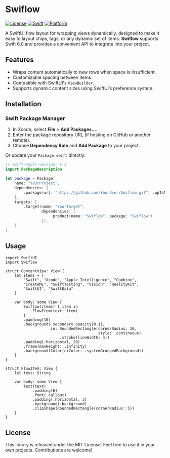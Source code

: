 # Swiflow

[![License](https://img.shields.io/badge/License-MIT-blue.svg)](LICENSE)
[![Swift](https://img.shields.io/badge/Swift-5.5%20|%205.6%20|%205.7%20|%205.8%20|%205.9%20|%206.0-orange.svg)](https://swift.org)
[![Platform](https://img.shields.io/badge/Platform-iOS%2015%2B-blue.svg)](#)

A SwiftUI flow layout for wrapping views dynamically, designed to make it easy to layout chips, tags, or any dynamic set of items. **Swiflow** supports Swift 6.0 and provides a convenient API to integrate into your project.

## Features

- Wraps content automatically to new rows when space is insufficient.
- Customizable spacing between items.
- Compatible with SwiftUI's `ViewBuilder`.
- Supports dynamic content sizes using SwiftUI’s preference system.

## Installation

### Swift Package Manager

1. In Xcode, select **File** > **Add Packages...**.
2. Enter the package repository URL (if hosting on GitHub or another remote).
3. Choose **Dependency Rule** and **Add Package** to your project.

Or update your `Package.swift` directly:

```swift
// swift-tools-version: 5.5
import PackageDescription

let package = Package(
    name: "YourProject",
    dependencies: [
        .package(url: "https://github.com/YourUser/Swiflow.git", .upToNextMajor(from: "1.0.0"))
    ],
    targets: [
        .target(name: "YourTarget",
                dependencies: [
                    .product(name: "Swiflow", package: "Swiflow")
                ]),
    ]
)
```
## Usage
```
import SwiftUI
import Swiflow

struct ContentView: View {
    let items = [
        "Swift", "Xcode", "Apple Intelligence", "Combine",
        "CreateML", "SwiftTesting", "Vision", "RealityKit",
        "SwiftUI", "SwiftData"
    ]
    
    var body: some View {
        Swiflow(items) { item in
            FlowItem(text: item)
        }
        .padding(10)
        .background(.secondary.opacity(0.1),
                    in: RoundedRectangle(cornerRadius: 10,
                                         style: .continuous)
                        .stroke(lineWidth: 4))
        .padding(.horizontal, 20)
        .frame(maxHeight: .infinity)
        .background(Color(uiColor: .systemGroupedBackground))
    }
}

struct FlowItem: View {
    let text: String
    
    var body: some View {
        Text(text)
            .padding(6)
            .font(.callout)
            .padding(.horizontal, 3)
            .background(.background)
            .clipShape(RoundedRectangle(cornerRadius: 5))
    }
}
```
## License

This library is released under the MIT License. Feel free to use it in your own projects. Contributions are welcome!

